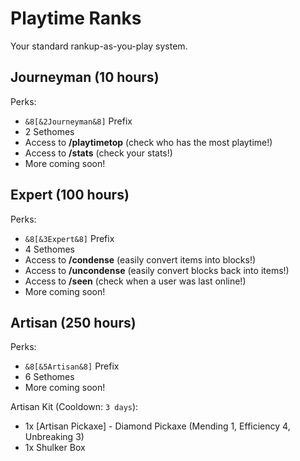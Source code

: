 # Playtime Ranks

Your standard rankup-as-you-play system.

## Journeyman (10 hours)

Perks:

- `&8[&2Journeyman&8]` Prefix
- 2 Sethomes
- Access to __/playtimetop__ (check who has the most playtime!)
- Access to __/stats__ (check your stats!)
- More coming soon!

## Expert (100 hours)

Perks:

- `&8[&3Expert&8]` Prefix
- 4 Sethomes
- Access to __/condense__ (easily convert items into blocks!)
- Access to __/uncondense__ (easily convert blocks back into items!)
- Access to __/seen__ (check when a user was last online!)
- More coming soon!

## Artisan (250 hours)

Perks:

- `&8[&5Artisan&8]` Prefix
- 6 Sethomes
- More coming soon!

Artisan Kit (Cooldown: `3 days`):

- 1x [Artisan Pickaxe] - Diamond Pickaxe (Mending 1, Efficiency 4, Unbreaking 3)
- 1x Shulker Box